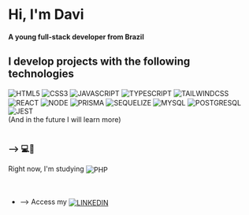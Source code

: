 # Hi, I'm Davi 
#### A young full-stack developer from Brazil 

## I develop projects with the following technologies 
<div style="display: inline_block">
    <img align= "center" src="https://img.shields.io/badge/HTML5-E34F26?style=for-the-badge&logo=html5&logoColor=white" alt="HTML5">
    <img align= "center" src="https://img.shields.io/badge/CSS3-1572B6?style=for-the-badge&logo=css3&logoColor=white" alt="CSS3">
    <img align= "center" src="https://img.shields.io/badge/JavaScript-F7DF1E?style=for-the-badge&logo=javascript&logoColor=black" alt="JAVASCRIPT">
    <img align= "center" src="https://img.shields.io/badge/TypeScript-007ACC?style=for-the-badge&logo=typescript&logoColor=white" alt="TYPESCRIPT">
    <img align= "center" src="https://img.shields.io/badge/Tailwind_CSS-38B2AC?style=for-the-badge&logo=tailwind-css&logoColor=white" alt="TAILWINDCSS">
    <img align= "center" src="https://img.shields.io/badge/React-20232A?style=for-the-badge&logo=react&logoColor=61DAFB" alt="REACT">
    <img align= "center" src="https://img.shields.io/badge/Node.js-43853D?style=for-the-badge&logo=node.js&logoColor=white" alt="NODE">
    <img align= "center" src="https://img.shields.io/badge/Prisma-3982CE?style=for-the-badge&logo=Prisma&logoColor=white" alt="PRISMA">
    <img align= "center" src="https://img.shields.io/badge/sequelize-323330?style=for-the-badge&logo=sequelize&logoColor=blue" alt="SEQUELIZE">
    <img align= "center" src="https://img.shields.io/badge/MySQL-00000F?style=for-the-badge&logo=mysql&logoColor=white" alt="MYSQL">
    <img align= "center" src="https://img.shields.io/badge/PostgreSQL-316192?style=for-the-badge&logo=postgresql&logoColor=white" alt="POSTGRESQL">
    <img align= "center" src="https://img.shields.io/badge/Jest-323330?style=for-the-badge&logo=Jest&logoColor=white" alt="JEST">
</div> 
(And in the future I will learn more) <br/><br/>

<h3>--> 💻🌱</h3>

<div style="display: inline_block">
    Right now, I'm studying 
    <img align= "center" src="https://img.shields.io/badge/PHP-777BB4?style=for-the-badge&logo=php&logoColor=white" alt="PHP">
</div>
<br/><br/>

- --> Access my <a href='www.linkedin.com/in/davicarvalhodev604' target='_blank'><img align= "center" src="https://img.shields.io/badge/LinkedIn-0077B5?style=for-the-badge&logo=linkedin&logoColor=white" alt="LINKEDIN"></a> 

